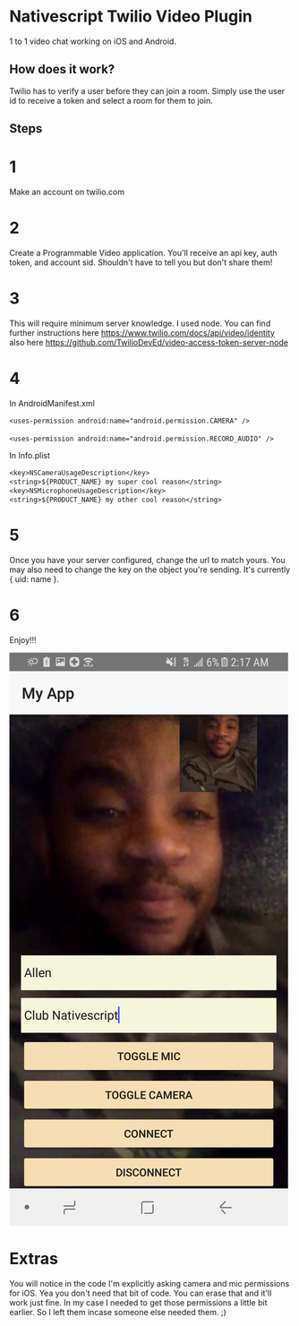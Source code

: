 # Nativescript Twilio Video Plugin

1 to 1 video chat working on iOS and Android.

## How does it work?
Twilio has to verify a user before they can join a room. Simply use the user id to receive a token and select a room for them to join.

## Steps

# 1
Make an account on twilio.com

# 2
Create a Programmable Video application. You'll receive an api key, auth token, and account sid. Shouldn't have to tell you but don't share them!

# 3 
This will require minimum server knowledge. I used node. You can find further instructions here https://www.twilio.com/docs/api/video/identity also here https://github.com/TwilioDevEd/video-access-token-server-node

# 4
In AndroidManifest.xml
```
<uses-permission android:name="android.permission.CAMERA" />

<uses-permission android:name="android.permission.RECORD_AUDIO" />	
```
In Info.plist
```
<key>NSCameraUsageDescription</key>
<string>${PRODUCT_NAME} my super cool reason</string>
<key>NSMicrophoneUsageDescription</key>
<string>${PRODUCT_NAME} my other cool reason</string>
```
# 5
Once you have your server configured, change the url to match yours. You may also need to change the key on the object you're sending. It's currently { uid: name }.

# 6
Enjoy!!!

![Alt text](./cool1.png?raw=true "Title")

# Extras
You will notice in the code I'm explicitly asking camera and mic permissions for iOS. Yea you don't need that bit of code. You can erase that and it'll work just fine. In my case I needed to get those permissions a little bit earlier. So I left them incase someone else needed them. ;)
